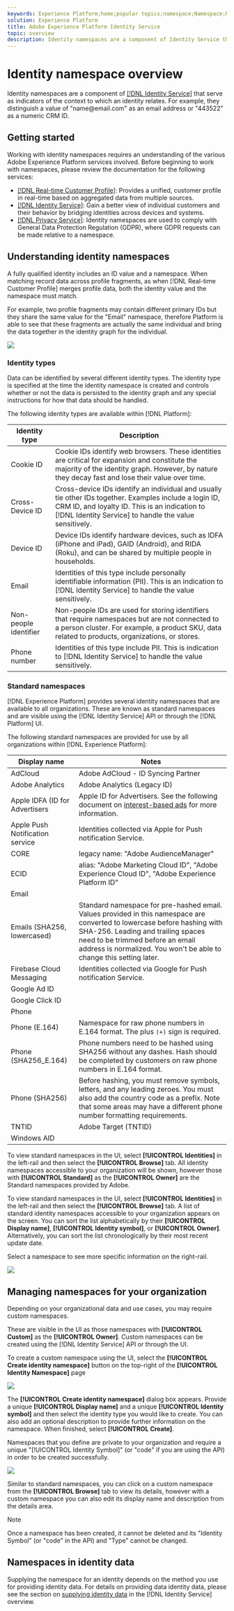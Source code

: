 ```yaml
---
keywords: Experience Platform;home;popular topics;namespace;Namespace;Namespaces;namespaces;identity namespace;Identity namespace;identity;Identity;Identity service;identity service
solution: Experience Platform
title: Adobe Experience Platform Identity Service
topic: overview
description: Identity namespaces are a component of Identity Service that serve as indicators of the context to which an identity relates. For example, they distinguish a value of "name@email.com" as an email address or "443522" as a numeric CRM ID. 
---
```


# Identity namespace overview

Identity namespaces are a component of [[!DNL Identity Service]](./home.md) that serve as indicators of the context to which an identity relates. For example, they distinguish a value of "name<span>@email.com" as an email address or "443522" as a numeric CRM ID. 

## Getting started

Working with identity namespaces requires an understanding of the various Adobe Experience Platform services involved. Before beginning to work with namespaces, please review the documentation for the following services:

- [[!DNL Real-time Customer Profile]](../profile/home.md): Provides a unified, customer profile in real-time based on aggregated data from multiple sources.
- [[!DNL Identity Service]](./home.md): Gain a better view of individual customers and their behavior by bridging identities across devices and systems.
- [[!DNL Privacy Service]](../privacy-service/home.md): Identity namespaces are used to comply with General Data Protection Regulation (GDPR), where GDPR requests can be made relative to a namespace. 

## Understanding identity namespaces

A fully qualified identity includes an ID value and a namespace. When matching record data across profile fragments, as when [!DNL Real-time Customer Profile] merges profile data, both the identity value and the namespace must match.

For example, two profile fragments may contain different primary IDs but they share the same value for the "Email" namespace, therefore Platform is able to see that these fragments are actually the same individual and bring the data together in the identity graph for the individual.

![](images/identity-service-stitching.png)

### Identity types

Data can be identified by several different identity types. The identity type is specified at the time the identity namespace is created and controls whether or not the data is persisted to the identity graph and any special instructions for how that data should be handled.

The following identity types are available within [!DNL Platform]:

| Identity type | Description |
| --- | --- |
| Cookie ID | Cookie IDs identify web browsers. These identities are critical for expansion and constitute the majority of the identity graph. However, by nature they decay fast and lose their value over time. |
| Cross-Device ID | Cross-device IDs identify an individual and usually tie other IDs together. Examples include a login ID, CRM ID, and loyalty ID. This is an indication to [!DNL Identity Service] to handle the value sensitively. |
| Device ID | Device IDs identify hardware devices, such as IDFA (iPhone and iPad), GAID (Android), and RIDA (Roku), and can be shared by multiple people in households.|
| Email| Identities of this type include personally identifiable information (PII). This is an indication to [!DNL Identity Service] to handle the value sensitively.|
| Non-people identifier | Non-people IDs are used for storing identifiers that require namespaces but are not connected to a person cluster. For example, a product SKU, data related to products, organizations, or stores. |
| Phone number | Identities of this type include PII. This is indication to [!DNL Identity Service] to handle the value sensitively. |

### Standard namespaces

[!DNL Experience Platform] provides several identity namespaces that are available to all organizations. These are known as standard namespaces and are visible using the [!DNL Identity Service] API or through the [!DNL Platform] UI.

The following standard namespaces are provided for use by all organizations within [!DNL Experience Platform]:

| Display name | Notes |
| ------------ | ----------- |
| AdCloud | Adobe AdCloud - ID Syncing Partner |
| Adobe Analytics | Adobe Analytics (Legacy ID) |
| Apple IDFA (ID for Advertisers | Apple ID for Advertisers. See the following document on [interest-based ads](https://support.apple.com/en-us/HT202074) for more information. |
| Apple Push Notification service | Identities collected via Apple for Push notification Service. |
| CORE | legacy name: "Adobe AudienceManager" |
| ECID | alias: "Adobe Marketing Cloud ID", "Adobe Experience Cloud ID", "Adobe Experience Platform ID" |
| Email |
| Emails (SHA256, lowercased) | Standard namespace for pre-hashed email. Values provided in this namespace are converted to lowercase before hashing with SHA-256. Leading and trailing spaces need to be trimmed before an email address is normalized. You won't be able to change this setting later. |
| Firebase Cloud Messaging | Identities collected via Google for Push notification Service. |
| Google Ad ID |
| Google Click ID |
| Phone |
| Phone (E.164) | Namespace for raw phone numbers in E.164 format. The plus `(+)` sign is required. |
| Phone (SHA256_E.164) | Phone numbers need to be hashed using SHA256 without any dashes. Hash should be completed by customers on raw phone numbers in E.164 format.  |
| Phone (SHA256) | Before hashing, you must remove symbols, letters, and any leading zeroes. You must also add the country code as a prefix. Note that some areas may have a different phone number formatting requirements.  |
| TNTID | Adobe Target (TNTID) |
| Windows AID |

To view standard namespaces in the UI, select **[!UICONTROL Identities]** in the left-rail and then select the **[!UICONTROL Browse]** tab. All identity namespaces accessible to your organization will be shown, however those with **[!UICONTROL Standard]** as the **[!UICONTROL Owner]** are the Standard namespaces provided by Adobe.

To view standard namespaces in the UI, select **[!UICONTROL Identities]** in the left-rail and then select the **[!UICONTROL Browse]** tab. A list of standard identity namespaces accessible to your organization appears on the screen. You can sort the list alphabetically by their **[!UICONTROL Display name]**, **[!UICONTROL Identity symbol]**, or **[!UICONTROL Owner]**. Alternatively, you can sort the list chronologically by their most recent update date.

Select a namespace to see more specific information on the right-rail.

![](./images/browse-namespaces.png)

## Managing namespaces for your organization

Depending on your organizational data and use cases, you may require custom namespaces.

These are visible in the UI as those namespaces with **[!UICONTROL Custom]** as the **[!UICONTROL Owner]**. Custom namespaces can be created using the [!DNL Identity Service] API or through the UI.

To create a custom namespace using the UI, select the **[!UICONTROL Create identity namespace]** button on the top-right of the **[!UICONTROL Identity Namespace]** page

![](./images/create.png)

The **[!UICONTROL Create identity namespace]** dialog box appears. Provide a unique **[!UICONTROL Display name]** and a unique **[!UICONTROL Identity symbol]** and then select the identity type you would like to create. You can also add an optional description to provide further information on the namespace. When finished, select **[!UICONTROL Create]**.

Namespaces that you define are private to your organization and require a unique "[!UICONTROL Identity Symbol]" (or "code" if you are using the API) in order to be created successfully.

![](./images/create-namespace.png)

Similar to standard namespaces, you can click on a custom namespace from the **[!UICONTROL Browse]** tab to view its details, however with a custom namespace you can also edit its display name and description from the details area.

>[!NOTE]
>
>Once a namespace has been created, it cannot be deleted and its "Identity Symbol" (or "code" in the API) and "Type" cannot be changed.

## Namespaces in identity data

Supplying the namespace for an identity depends on the method you use for providing identity data. For details on providing data identity data, please see the section on [supplying identity data](./home.md#supplying-identity-data-to-identity-service) in the [!DNL Identity Service] overview.
